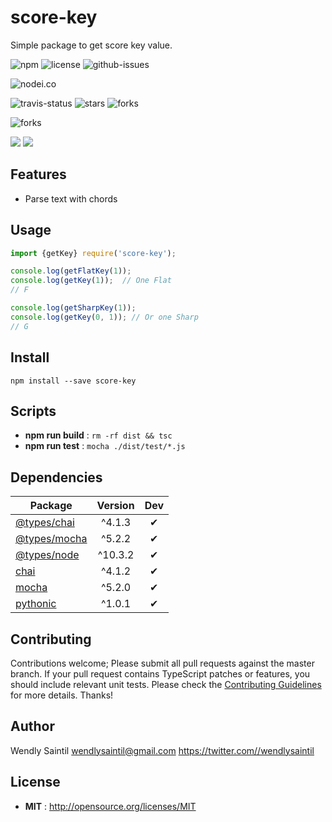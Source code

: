 # score-key

Simple package to get score key value.

![npm](https://img.shields.io/npm/v/score-key.svg) ![license](https://img.shields.io/npm/l/score-key.svg) ![github-issues](https://img.shields.io/github/issues/wspecs/score-key.svg)

![nodei.co](https://nodei.co/npm/score-key.png?downloads=true&downloadRank=true&stars=true)

![travis-status](https://img.shields.io/travis/wspecs/score-key.svg)
![stars](https://img.shields.io/github/stars/wspecs/score-key.svg)
![forks](https://img.shields.io/github/forks/wspecs/score-key.svg)

![forks](https://img.shields.io/github/forks/wspecs/score-key.svg)

![](https://david-dm.org/wspecs/score-key/status.svg)
![](https://david-dm.org/wspecs/score-key/dev-status.svg)

## Features

- Parse text with chords

## Usage

```js
import {getKey} require('score-key');

console.log(getFlatKey(1));
console.log(getKey(1));  // One Flat
// F

console.log(getSharpKey(1));
console.log(getKey(0, 1)); // Or one Sharp
// G
```

## Install

`npm install --save score-key`


## Scripts

 - **npm run build** : `rm -rf dist && tsc`
 - **npm run test** : `mocha ./dist/test/*.js`

## Dependencies

Package | Version | Dev
--- |:---:|:---:
[@types/chai](https://www.npmjs.com/package/@types/chai) | ^4.1.3 | ✔
[@types/mocha](https://www.npmjs.com/package/@types/mocha) | ^5.2.2 | ✔
[@types/node](https://www.npmjs.com/package/@types/node) | ^10.3.2 | ✔
[chai](https://www.npmjs.com/package/chai) | ^4.1.2 | ✔
[mocha](https://www.npmjs.com/package/mocha) | ^5.2.0 | ✔
[pythonic](https://www.npmjs.com/package/pythonic) | ^1.0.1 | ✔


## Contributing

Contributions welcome; Please submit all pull requests against the master branch. If your pull request contains TypeScript patches or features, you should include relevant unit tests. Please check the [Contributing Guidelines](contributng.md) for more details. Thanks!

## Author

Wendly Saintil <wendlysaintil@gmail.com> https://twitter.com//wendlysaintil

## License

 - **MIT** : http://opensource.org/licenses/MIT